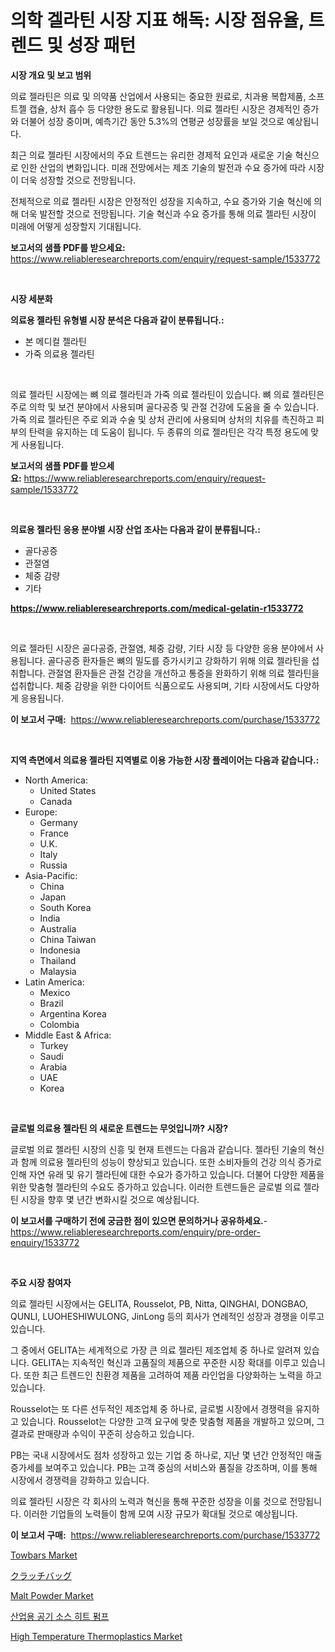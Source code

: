 <p><h1>의학 겔라틴 시장 지표 해독: 시장 점유율, 트렌드 및 성장 패턴</h1></p><p><strong>시장 개요 및 보고 범위</strong></p>
<p><p>의료 젤라틴은 의료 및 의약품 산업에서 사용되는 중요한 원료로, 치과용 복합제품, 소프트젤 캡슐, 상처 흡수 등 다양한 용도로 활용됩니다. 의료 젤라틴 시장은 경제적인 증가와 더불어 성장 중이며, 예측기간 동안 5.3%의 연평균 성장률을 보일 것으로 예상됩니다. </p><p>최근 의료 젤라틴 시장에서의 주요 트렌드는 유리한 경제적 요인과 새로운 기술 혁신으로 인한 산업의 변화입니다. 미래 전망에서는 제조 기술의 발전과 수요 증가에 따라 시장이 더욱 성장할 것으로 전망됩니다. </p><p>전체적으로 의료 젤라틴 시장은 안정적인 성장을 지속하고, 수요 증가와 기술 혁신에 의해 더욱 발전할 것으로 전망됩니다. 기술 혁신과 수요 증가를 통해 의료 젤라틴 시장이 미래에 어떻게 성장할지 기대됩니다.</p></p>
<p><strong>보고서의 샘플 PDF를 받으세요:</strong> <a href="https://www.reliableresearchreports.com/enquiry/request-sample/1533772">https://www.reliableresearchreports.com/enquiry/request-sample/1533772</a></p>
<p>&nbsp;</p>
<p><strong>시장 세분화</strong></p>
<p><strong>의료용 젤라틴 유형별 시장 분석은 다음과 같이 분류됩니다.:</strong></p>
<p><ul><li>본 메디컬 젤라틴</li><li>가죽 의료용 젤라틴</li></ul></p>
<p>&nbsp;</p>
<p><p>의료 젤라틴 시장에는 뼈 의료 젤라틴과 가죽 의료 젤라틴이 있습니다. 뼈 의료 젤라틴은 주로 의학 및 보건 분야에서 사용되며 골다공증 및 관절 건강에 도움을 줄 수 있습니다. 가죽 의료 젤라틴은 주로 외과 수술 및 상처 관리에 사용되며 상처의 치유를 촉진하고 피부의 탄력을 유지하는 데 도움이 됩니다. 두 종류의 의료 젤라틴은 각각 특정 용도에 맞게 사용됩니다.</p></p>
<p><strong>보고서의 샘플 PDF를 받으세요:</strong>&nbsp;<a href="https://www.reliableresearchreports.com/enquiry/request-sample/1533772">https://www.reliableresearchreports.com/enquiry/request-sample/1533772</a></p>
<p>&nbsp;</p>
<p><strong> 의료용 젤라틴 응용 분야별 시장 산업 조사는 다음과 같이 분류됩니다.:</strong></p>
<p><ul><li>골다공증</li><li>관절염</li><li>체중 감량</li><li>기타</li></ul></p>
<p><strong><a href="https://www.reliableresearchreports.com/medical-gelatin-r1533772">https://www.reliableresearchreports.com/medical-gelatin-r1533772</a></strong></p>
<p>&nbsp;</p>
<p><p>의료 젤라틴 시장은 골다공증, 관절염, 체중 감량, 기타 시장 등 다양한 응용 분야에서 사용됩니다. 골다공증 환자들은 뼈의 밀도를 증가시키고 강화하기 위해 의료 젤라틴을 섭취합니다. 관절염 환자들은 관절 건강을 개선하고 통증을 완화하기 위해 의료 젤라틴을 섭취합니다. 체중 감량을 위한 다이어트 식품으로도 사용되며, 기타 시장에서도 다양하게 응용됩니다.</p></p>
<p><strong>이 보고서 구매:</strong>&nbsp; <a href="https://www.reliableresearchreports.com/purchase/1533772">https://www.reliableresearchreports.com/purchase/1533772</a></p>
<p>&nbsp;</p>
<p><strong>지역 측면에서 의료용 젤라틴 지역별로 이용 가능한 시장 플레이어는 다음과 같습니다.:</strong></p>
<p><ul>
    <li>
        North America:
        <ul>
            <li>United States</li>
            <li>Canada</li>
        </ul>
    </li>
    <li>
        Europe:
        <ul>
            <li>Germany</li>
            <li>France</li>
            <li>U.K.</li>
            <li>Italy</li>
            <li>Russia</li>
        </ul>
    </li>
    <li>
        Asia-Pacific:
        <ul>
            <li>China</li>
            <li>Japan</li>
            <li>South Korea</li>
            <li>India</li>
            <li>Australia</li>
            <li>China Taiwan</li>
            <li>Indonesia</li>
            <li>Thailand</li>
            <li>Malaysia</li>
        </ul>
    </li>
    <li>
        Latin America:
        <ul>
            <li>Mexico</li>
            <li>Brazil</li>
            <li>Argentina Korea</li>
            <li>Colombia</li>
        </ul>
    </li>
    <li>
        Middle East & Africa:
        <ul>
            <li>Turkey</li>
            <li>Saudi</li>
            <li>Arabia</li>
            <li>UAE</li>
            <li>Korea</li>
        </ul>
    </li>
    </ul></p>
<p>&nbsp;</p>
<p><strong>글로벌 의료용 젤라틴 의 새로운 트렌드는 무엇입니까? 시장?</strong></p>
<p><p>글로벌 의료 젤라틴 시장의 신흥 및 현재 트렌드는 다음과 같습니다. 젤라틴 기술의 혁신과 함께 의료용 젤라틴의 성능이 향상되고 있습니다. 또한 소비자들의 건강 의식 증가로 인해 자연 유래 및 유기 젤라틴에 대한 수요가 증가하고 있습니다. 더불어 다양한 제품을 위한 맞춤형 젤라틴의 수요도 증가하고 있습니다. 이러한 트렌드들은 글로벌 의료 젤라틴 시장을 향후 몇 년간 변화시킬 것으로 예상됩니다.</p></p>
<p><strong>이 보고서를 구매하기 전에 궁금한 점이 있으면 문의하거나 공유하세요.</strong>- <a href="https://www.reliableresearchreports.com/enquiry/pre-order-enquiry/1533772">https://www.reliableresearchreports.com/enquiry/pre-order-enquiry/1533772</a></p>
<p>&nbsp;</p>
<p><strong>주요 시장 참여자</strong></p>
<p><p>의료 젤라틴 시장에서는 GELITA, Rousselot, PB, Nitta, QINGHAI, DONGBAO, QUNLI, LUOHESHIWULONG, JinLong 등의 회사가 연례적인 성장과 경쟁을 이루고 있습니다.</p><p>그 중에서 GELITA는 세계적으로 가장 큰 의료 젤라틴 제조업체 중 하나로 알려져 있습니다. GELITA는 지속적인 혁신과 고품질의 제품으로 꾸준한 시장 확대를 이루고 있습니다. 또한 최근 트렌드인 친환경 제품을 고려하여 제품 라인업을 다양화하는 노력을 하고 있습니다.</p><p>Rousselot는 또 다른 선두적인 제조업체 중 하나로, 글로벌 시장에서 경쟁력을 유지하고 있습니다. Rousselot는 다양한 고객 요구에 맞춘 맞춤형 제품을 개발하고 있으며, 그 결과로 판매량과 수익이 꾸준히 상승하고 있습니다.</p><p>PB는 국내 시장에서도 점차 성장하고 있는 기업 중 하나로, 지난 몇 년간 안정적인 매출 증가세를 보여주고 있습니다. PB는 고객 중심의 서비스와 품질을 강조하며, 이를 통해 시장에서 경쟁력을 강화하고 있습니다.</p><p>의료 젤라틴 시장은 각 회사의 노력과 혁신을 통해 꾸준한 성장을 이룰 것으로 전망됩니다. 이러한 기업들의 노력들이 함께 모여 시장 규모가 확대될 것으로 예상됩니다.</p></p>
<p><strong>이 보고서 구매:</strong>&nbsp;&nbsp;<a href="https://www.reliableresearchreports.com/purchase/1533772">https://www.reliableresearchreports.com/purchase/1533772</a></p>
<p><p><a href="https://view.publitas.com/reportprime-1/towbars-market-provides-a-comprehensive-analysis-including-a-macro-overview-of-the-market-as-well-as-micro-details-such-as-market-size-and-competitive-landscape/">Towbars Market</a></p><p><a href="https://github.com/hwbcz413288296/Market-Research-Report-List-1/blob/main/773909718891.md">クラッチバッグ</a></p><p><a href="https://github.com/derrinmiltonellis35gcl/Market-Research-Report-List-2/blob/main/malt-powder-market.md">Malt Powder Market</a></p><p><a href="https://github.com/bunxhcci35271755/Market-Research-Report-List-1/blob/main/702768117671.md">산업용 공기 소스 히트 펌프</a></p><p><a href="https://issuu.com/reportprime-2/docs/high-temperature-thermoplastics-market-size-2030.p">High Temperature Thermoplastics Market</a></p></p>
